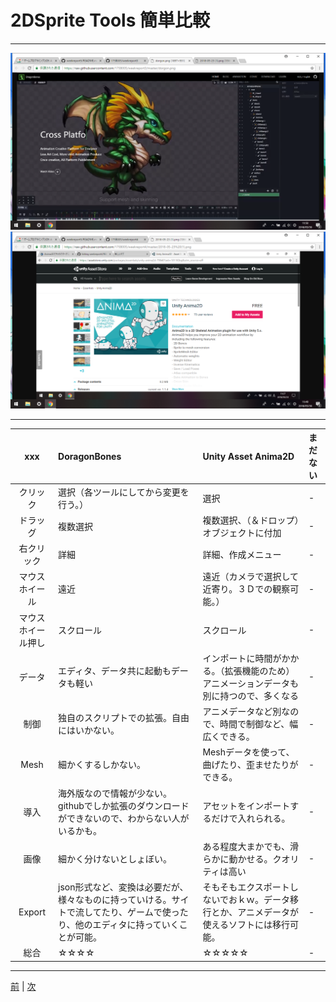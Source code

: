 
# 2DSprite Tools 簡単比較 
---

[![](https://raw.githubusercontent.com/175B005/weekreport5/master/dorgon.png)](http://dragonbones.com/en/index.html)   [![](https://raw.githubusercontent.com/175B005/weekreport5/master/anima.png)](https://assetstore.unity.com/packages/essentials/unity-anima2d-79840?aid=1011lGbg&utm_source=aff)

--- 

|xxx|DoragonBones|Unity Asset Anima2D|まだない|
|:--:|:--|:--|:--|
|クリック|選択（各ツールにしてから変更を行う。）|選択|-|
|ドラッグ|複数選択|複数選択、（＆ドロップ）オブジェクトに付加|-|
|右クリック|詳細|詳細、作成メニュー|-|
|マウスホイール|遠近|遠近（カメラで選択して近寄り。３Ｄでの観察可能。）|-|
|マウスホイール押し|スクロール|スクロール|-|
|データ|エディタ、データ共に起動もデータも軽い|インポートに時間がかかる。（拡張機能のため）アニメーションデータも別に持つので、多くなる|-|
|制御|独自のスクリプトでの拡張。自由にはいかない。|アニメデータなど別なので、時間で制御など、幅広くできる。|-|
|Mesh|細かくするしかない。|Meshデータを使って、曲げたり、歪ませたりができる。|-|
|導入|海外版なので情報が少ない。githubでしか拡張のダウンロードができないので、わからない人がいるかも。|アセットをインポートするだけで入れられる。|-|
|画像|細かく分けないとしょぼい。|ある程度大まかでも、滑らかに動かせる。クオリティは高い|-|
|Export|json形式など、変換は必要だが、様々なものに持っていける。サイトで流してたり、ゲームで使ったり、他のエディタに持っていくことが可能。|そもそもエクスポートしないでおｋｗ。データ移行とか、アニメデータが使えるソフトには移行可能。|-|
|総合|☆☆☆☆|☆☆☆☆☆|-|

---


[前](https://github.com/175B005/weekreport4) | [次](https://github.com/175B005/weekreport6)
